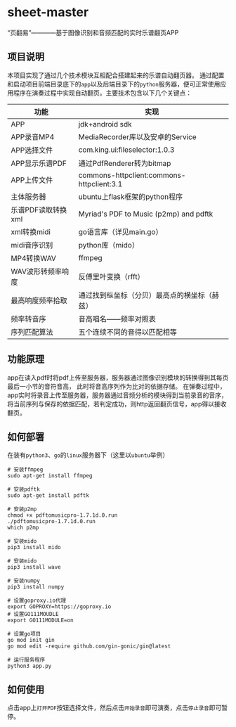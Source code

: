 # sheet-master

“页翻易”————基于图像识别和音频匹配的实时乐谱翻页APP

## 项目说明

本项目实现了通过几个技术模块互相配合搭建起来的乐谱自动翻页器。
通过配置和启动项目前端目录底下的`app`以及后端目录下的`python`服务器，便可正常使用应用程序在演奏过程中实现自动翻页。主要技术包含以下几个关键点：

|  功能   | 实现  |
|  ----  | ----  |
| APP  | jdk+android sdk |
| APP录音MP4  | MediaRecorder库以及安卓的Service |
| APP选择文件  | com.king.ui:fileselector:1.0.3 |
| APP显示乐谱PDF  | 通过PdfRenderer转为bitmap |
| APP上传文件  | commons-httpclient:commons-httpclient:3.1 |
| 主体服务器 | ubuntu上flask框架的python程序 |
| 乐谱PDF读取转换xml  | Myriad's PDF to Music (p2mp) and pdftk |
| xml转换midi  | go语言库（详见main.go） |
| midi音序识别  | python库（mido） |
| MP4转换WAV  | ffmpeg |
| WAV波形转频率响度  | 反傅里叶变换（rfft） |
| 最高响度频率拾取  | 通过找到纵坐标（分贝）最高点的横坐标（赫兹） |
| 频率转音序 | 音高唱名——频率对照表 |
| 序列匹配算法 | 五个连续不同的音得以匹配相等 |

## 功能原理

app在读入pdf时将pdf上传至服务器，服务器通过图像识别模块的转换得到其每页最后一小节的音符音高，
此时将音高序列作为比对的依据存储。
在弹奏过程中，app实时将录音上传至服务器，服务器通过音频分析的模块得到当前录音的音序，将当前序列与保存的依据匹配，若判定成功，则http返回翻页信号，app得以接收翻页。

## 如何部署

在装有`python3`、`go`的`linux`服务器下（这里以`ubuntu`举例）

```
# 安装ffmpeg
sudo apt-get install ffmpeg

# 安装pdftk
sudo apt-get install pdftk

# 安装p2mp
chmod +x pdftomusicpro-1.7.1d.0.run
./pdftomusicpro-1.7.1d.0.run
which p2mp

# 安装mido
pip3 install mido

# 安装mido
pip3 install wave

# 安装numpy
pip3 install numpy

# 设置goproxy.io代理
export GOPROXY=https://goproxy.io
# 设置GO111MOUDLE
export GO111MODULE=on 

# 设置go项目
go mod init gin
go mod edit -require github.com/gin-gonic/gin@latest

# 运行服务程序
python3 app.py
```

## 如何使用

点击app上`打开PDF`按钮选择文件，然后点击`开始录音`即可演奏，点击`停止录音`即可暂停。
